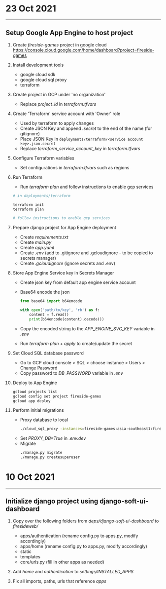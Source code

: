 # 23 Oct 2021

---

## Setup Google App Engine to host project

1. Create _fireside-games_ project in google cloud https://console.cloud.google.com/home/dashboard?project=fireside-games

2. Install development tools

   - google cloud sdk
   - google cloud sql proxy
   - terraform

3. Create project in GCP under 'no organization'

   - Replace _project_id_ in _terraform.tfvars_

4. Create 'Terraform' service account with 'Owner' role

   - Used by terraform to apply changes
   - Create JSON Key and append _.secret_ to the end of the name (for gitignore)
   - Place JSON Key in `deployments/terraform/<service account key>.json.secret`
   - Replace _terraform_service_account_key_ in _terraform.tfvars_

5. Configure Terraform variables

   - Set configurations in _terraform.tfvars_ such as regions

6. Run Terraform

   - Run _terraform plan_ and follow instructions to enable gcp services

   ```bash
   # in deployments/terraform

   terraform init
   terraform plan

   # follow instructions to enable gcp services
   ```

7. Prepare django project for App Engine deployment

   - Create _requirements.txt_
   - Create _main.py_
   - Create _app.yaml_
   - Create _.env_ (add to .gitignore and .gcloudignore - to be copied to secrets manager)
   - Create _.gcloudignore_ (ignore secrets and .env)

8. Store App Engine Service key in Secrets Manager

   - Create json key from default app engine service account
   - Base64 encode the json

     ```python
     from base64 import b64encode

     with open('path/to/key', 'rb') as f:
         content = f.read()
         print(b64encode(content).decode())
     ```

   - Copy the encoded string to the _APP_ENGINE_SVC_KEY_ variable in _.env_
   - Run _terraform plan + apply_ to create/update the secret

9. Set Cloud SQL database password

   - Go to GCP cloud console > SQL > choose instance > Users > Change Password
   - Copy password to _DB_PASSWORD_ variable in _.env_

10. Deploy to App Engine

    ```bash
    gcloud projects list
    gcloud config set project fireside-games
    gcloud app deploy
    ```

11. Perform initial migrations

    - Proxy database to local
      ```bash
      ./cloud_sql_proxy -instances=fireside-games:asia-southeast1:fireside-games-db=tcp:5432
      ```
    - Set _PROXY_DB=True_ in _.env.dev_
    - Migrate
      ```bash
      ./manage.py migrate
      ./manage.py createsuperuser
      ```

# 10 Oct 2021

---

## Initialize django project using django-soft-ui-dashboard

1. Copy over the following folders from _deps/django-soft-ui-dashboard_ to _firesideweb/_

   - apps/authentication (rename config.py to apps.py, modify accordingly)
   - apps/home (rename config.py to apps.py, modify accordingly)
   - static
   - templates
   - core/urls.py (fill in other apps as needed)

2. Add _home_ and _authentication_ to _settings/INSTALLED_APPS_

3. Fix all imports, paths, urls that reference _apps_
